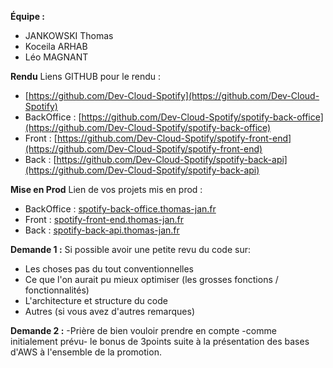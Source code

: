 **Équipe :**
- JANKOWSKI Thomas
- Koceila ARHAB
- Léo MAGNANT

**Rendu**
Liens GITHUB pour le rendu :
- [https://github.com/Dev-Cloud-Spotify](https://github.com/Dev-Cloud-Spotify)
- BackOffice : [https://github.com/Dev-Cloud-Spotify/spotify-back-office](https://github.com/Dev-Cloud-Spotify/spotify-back-office)
- Front : [https://github.com/Dev-Cloud-Spotify/spotify-front-end](https://github.com/Dev-Cloud-Spotify/spotify-front-end)
- Back : [https://github.com/Dev-Cloud-Spotify/spotify-back-api](https://github.com/Dev-Cloud-Spotify/spotify-back-api)

**Mise en Prod**
Lien de vos projets mis en prod :
- BackOffice : [spotify-back-office.thomas-jan.fr](https://spotify-back-office.thomas-jan.fr)
- Front : [spotify-front-end.thomas-jan.fr](https://spotify-front-end.thomas-jan.fr)
- Back : [spotify-back-api.thomas-jan.fr](https://spotify-back-api.thomas-jan.fr)

**Demande 1 :**
Si possible avoir une petite revu du code sur:
- Les choses pas du tout conventionnelles
- Ce que l'on aurait pu mieux optimiser (les grosses fonctions / fonctionnalités)
- L'architecture et structure du code
- Autres (si vous avez d'autres remarques)

**Demande 2 :**
-Prière de bien vouloir prendre en compte -comme initialement prévu- le bonus de 3points suite à la présentation des bases d'AWS à l'ensemble de la promotion.
